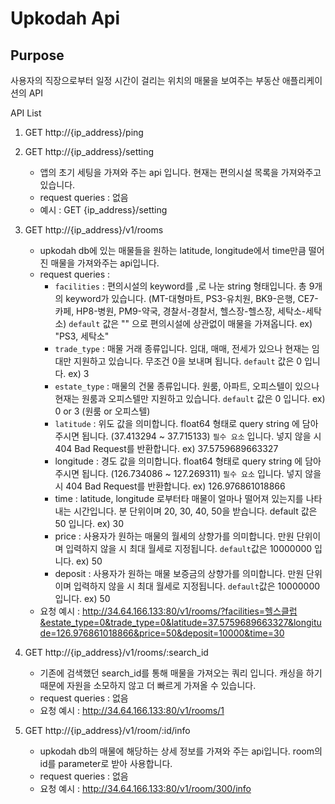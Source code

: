# Upkodah Api
## Purpose
사용자의 직장으로부터 일정 시간이 걸리는 위치의 매물을 보여주는 부동산 애플리케이션의 API

API List
1. GET http://{ip_address}/ping

2. GET http://{ip_address}/setting
    - 앱의 초기 세팅을 가져와 주는 api 입니다. 현재는 편의시설 목록을 가져와주고 있습니다.
    - request  queries : 없음
    - 예시 : GET {ip_address}/setting

3. GET http://{ip_address}/v1/rooms
    - upkodah db에 있는 매물들을 원하는 latitude, longitude에서 time만큼 떨어진 매물을 가져와주는 api입니다.
    - request queries :
        - `facilities` : 편의시설의 keyword를 ,로 나눈 string 형태입니다. 총 9개의 keyword가 있습니다. (MT-대형마트, PS3-유치원, BK9-은행, CE7-카페, HP8-병원, PM9-약국, 경찰서-경찰서, 헬스장-헬스장, 세탁소-세탁소)
          `default` 값은 "" 으로 편의시설에 상관없이 매물을 가져옵니다. ex) "PS3, 세탁소"
        - `trade_type` : 매물 거래 종류입니다. 임대, 매매, 전세가 있으나 현재는 임대만 지원하고 있습니다. 무조건 0을 보내며 됩니다.
          `default` 값은 0 입니다. ex) 3
        - `estate_type` : 매물의 건물 종류입니다. 원룸, 아파트, 오피스텔이 있으나 현재는 원룸과 오피스텔만 지원하고 있습니다.
          `default` 값은 0 입니다. ex) 0 or 3 (원룸 or 오피스텔)
        - `latitude` : 위도 값을 의미합니다. float64 형태로 query string 에 담아주시면 됩니다. (37.413294 ~ 37.715133)
          `필수 요소` 입니다. 넣지 않을 시 404 Bad Request를 반환합니다. ex) 37.5759689663327
        - longitude : 경도 값을 의미합니다. float64 형태로 query string 에 담아주시면 됩니다. (126.734086 ~ 127.269311)
          `필수 요소` 입니다. 넣지 않을 시 404 Bad Request를 반환합니다. ex) 126.976861018866
        - time : latitude, longitude 로부터타 매물이 얼마나 떨어져 있는지를 나타내는 시간입니다. 분 단위이며 20, 30, 40, 50을 받습니다.
          default 값은 50 입니다. ex) 30
        - price : 사용자가 원하는 매물의 월세의 상향가를 의미합니다. 만원 단위이며 입력하지 않을 시 최대 월세로 지정됩니다.
          `default`값은 10000000 입니다. ex) 50 
        - deposit : 사용자가 원하는 매물 보증금의 상향가를 의미합니다. 만원 단위이며 입력하지 않을 시 최대 월세로 지정됩니다.
        `default`값은 10000000 입니다. ex) 50
    - 요청 예시 :
        <http://34.64.166.133:80/v1/rooms/?facilities=헬스클럽&estate_type=0&trade_type=0&latitude=37.5759689663327&longitude=126.976861018866&price=50&deposit=10000&time=30>

4. GET http://{ip_address}/v1/rooms/:search_id
    - 기존에 검색했던 search_id를 통해 매물을 가져오는 쿼리 입니다. 캐싱을 하기 때문에 자원을 소모하지 않고 더 빠르게 가져올 수 있습니다.
    - request queries : 없음
    - 요청 예시 :
        <http://34.64.166.133:80/v1/rooms/1>

5. GET http://{ip_address}/v1/room/:id/info
    - upkodah db의 매물에 해당하는 상세 정보를 가져와 주는 api입니다. room의 id를 parameter로 받아 사용합니다.
    - request queries : 없음
    - 요청 예시 :
        <http://34.64.166.133:80/v1/room/300/info>

